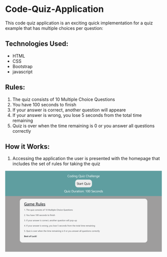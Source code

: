 # Code-Quiz-Application
This code quiz application is an exciting quick implementation for a quiz example that has multiple choices per question:

## Technologies Used:
* HTML 
* CSS
* Bootstrap
* javascript

## Rules:
1. The quiz consists of 10 Multiple Choice Questions
2. You have 100 seconds to finish
3. If your answer is correct, another question will appeare
4. If your answer is wrong, you lose 5 seconds from the total time remaining
5. Quiz is over when the time remaining is 0 or you answer all questions correctly

## How it Works:
1. Accessing the application the user is presented with the homepage that includes the set of rules for taking the quiz

![Homepage](./Assets/images/Homepage.png)





